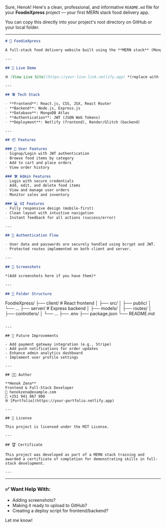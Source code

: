 Sure, Henok! Here's a clean, professional, and informative `README.md` file for your **FoodieXpress** project — your first MERN stack food delivery app.

You can copy this directly into your project's root directory on GitHub or your local folder.

---

```markdown
# 🍔 FoodieXpress

A full-stack food delivery website built using the **MERN stack** (MongoDB, Express.js, React.js, Node.js), featuring user and admin authentication, order management, and responsive design. Built as a real-world project and awarded a certificate of completion.

---

## 🚀 Live Demo

🌐 [View Live Site](https://your-live-link.netlify.app) *(replace with your actual URL)*

---

## 🛠️ Tech Stack

- **Frontend**: React.js, CSS, JSX, React Router
- **Backend**: Node.js, Express.js
- **Database**: MongoDB Atlas
- **Authentication**: JWT (JSON Web Tokens)
- **Deployment**: Netlify (frontend), Render/Glitch (backend)

---

## 📦 Features

### 👥 User Features
- Signup/Login with JWT authentication
- Browse food items by category
- Add to cart and place orders
- View order history

### 🛠️ Admin Features
- Login with secure credentials
- Add, edit, and delete food items
- View and manage user orders
- Monitor sales and inventory

### 💻 UI Features
- Fully responsive design (mobile-first)
- Clean layout with intuitive navigation
- Instant feedback for all actions (success/error)

---

## 🔐 Authentication Flow

- User data and passwords are securely handled using bcrypt and JWT.
- Protected routes implemented on both client and server.

---

## 🧪 Screenshots

*(Add screenshots here if you have them)*

---

## 📂 Folder Structure

```

FoodieXpress/
├── client/         # React frontend
│   ├── src/
│   ├── public/
│   └── ...
├── server/         # Express backend
│   ├── models/
│   ├── routes/
│   ├── controllers/
│   └── ...
├── .env
├── package.json
└── README.md

```

---

## 🚧 Future Improvements

- Add payment gateway integration (e.g., Stripe)
- Add push notifications for order updates
- Enhance admin analytics dashboard
- Implement user profile settings

---

## 🧑‍💻 Author

**Henok Zena**  
Frontend & Full-Stack Developer  
📧 henokzena@example.com  
📱 +251 941 867 800  
🌐 [Portfolio](https://your-portfolio.netlify.app)

---

## 📜 License

This project is licensed under the MIT License.

---

## 🏆 Certificate

This project was developed as part of a MERN stack training and awarded a certificate of completion for demonstrating skills in full-stack development.

---

```

---

### ✅ Want Help With:

* Adding screenshots?
* Making it ready to upload to GitHub?
* Creating a deploy script for frontend/backend?

Let me know!
